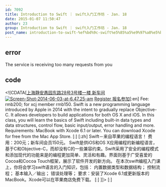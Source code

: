 ```yaml
---
id: 7092
title: Introduction to Swift ｜ swift入门工作坊 - Jan. 18
date: 2015-01-07 11:50:47
author: 23
group: Introduction to Swift ｜ swift入门工作坊 - Jan. 18
post_name: introduction-to-swift-%ef%bd%9c-swift%e5%85%a5%e9%97%a8%e5%b7%a5%e4%bd%9c%e5%9d%8a-jan-18
---
```


## error
The service is receiving too many requests from you

## code
 <!\[CDATA\[[上海静安愚园东路28号3号楼一楼 新车间](http://xinchejian.huodongxing.com/event/map/5244063275800) [![Screen-Shot-2014-06-03-at-6.47.25-am](http://xinchejian.com/wp-content/uploads/2015/01/Screen-Shot-2014-06-03-at-6.47.25-am-290x290.png)](http://139.162.84.35/wp-content/uploads/2015/01/Screen-Shot-2014-06-03-at-6.47.25-am.png) [Register 报名参加](http://www.huodongxing.com/event/2263877664400 "立即报名")\[:en\] Fee: rmb200; for xcj member rmb150\. Swift is a new programming language introduced by Apple in 2014 with the intent to gradually replace Objective-C. It allows developers to build applications for both OS X and iOS. In this class, you will learn the basics of Swift including built-in data types and data structures, control flow, basic input/output, error handling and more. Requirements: MacBook with Xcode 6.1 or later. You can download Xcode for free from the Mac App Store. \[:\] \[:zh\] Swift－来自苹果的编程语言！ 费用：200元；新车间会员150元。 Swift是供iOS和OS X应用编程的新编程语言，基于C和Objective-C，而却没有C的一些兼容约束。Swift采用了安全的编程模式和添加现代的功能来是的编程更加简单、灵活和有趣。界面则基于广受喜爱的Cocoa和Cocoa Touch框架，展示了软件开发的新方向。 在本次swift编程入门课上，你将会学习swift语言的入门知识，包括： 内置数据类型和数据结构； 控制流程； 基本输入／输出； 错误处理等； 要求：安装了Xcode 6.1或更新版本的MacBook。Xcode可以在苹果商店免费下载。 \[:\] \]\]> \[:\]
